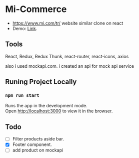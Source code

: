 # Mi-Commerce

- https://www.mi.com/tr/ website similar clone on react
- Demo: [Link](https://mi-commerce.vercel.app/).

## Tools

React,
Redux,
Redux Thunk,
react-router,
react-icons,
axios

also i used mockapi.com. i created an api for mock api service

## Runing Project Locally

### `npm run start`

Runs the app in the development mode.\
Open [http://localhost:3000](http://localhost:3000) to view it in the browser.

## Todo

- [ ] Filter products aside bar.
- [x] Footer component.
- [ ] add product on mockapi
